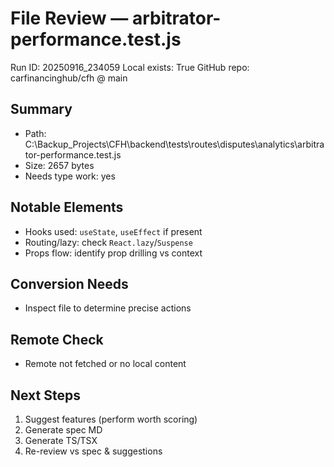 # File Review — arbitrator-performance.test.js
Run ID: 20250916_234059
Local exists: True
GitHub repo: carfinancinghub/cfh @ main

## Summary
- Path: C:\Backup_Projects\CFH\backend\tests\routes\disputes\analytics\arbitrator-performance.test.js
- Size: 2657 bytes
- Needs type work: yes

## Notable Elements
- Hooks used: `useState`, `useEffect` if present
- Routing/lazy: check `React.lazy`/`Suspense`
- Props flow: identify prop drilling vs context

## Conversion Needs
- Inspect file to determine precise actions

## Remote Check
- Remote not fetched or no local content

## Next Steps
1) Suggest features (perform worth scoring)
2) Generate spec MD
3) Generate TS/TSX
4) Re-review vs spec & suggestions